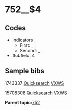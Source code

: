 # 752\_\_$4

## Codes

-   Indicators
    -   First: \_
    -   Second: \_
-   Subfield: 4

## Sample bibs

1743337 [Quicksearch](https://search.library.yale.edu/catalog/1743337) [VXWS](http://prodorbis.library.yale.edu:7014/vxws/GetHoldingsService?bibId=1743337)

15708308 [Quicksearch](https://search.library.yale.edu/catalog/15708308) [VXWS](http://prodorbis.library.yale.edu:7014/vxws/GetHoldingsService?bibId=15708308)

**Parent topic:**[752](../../tags/752/752.md)

